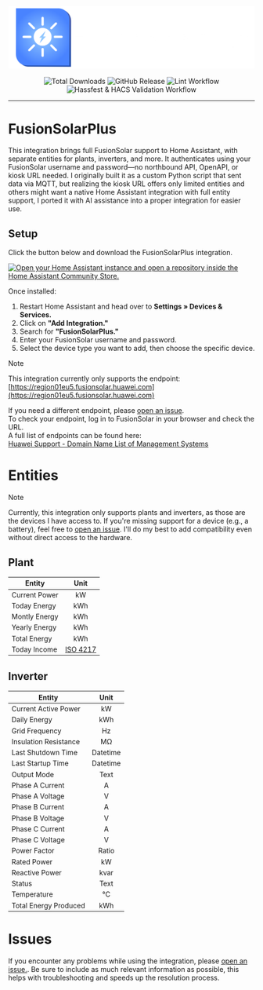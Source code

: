 

![Logo](https://raw.githubusercontent.com/JortvanSchijndel/FusionSolarPlus/refs/heads/master/branding/logo.png)

<p align="center">
<img alt="Total Downloads" src="https://img.shields.io/badge/dynamic/json?url=https%3A%2F%2Fanalytics.home-assistant.io%2Fcustom_integrations.json&query=%24.fusionsolarplus.total&logo=homeassistantcommunitystore&logoColor=%235c5c5c&label=Total%20Downloads&labelColor=%23ffffff&color=%234983FF&cacheSeconds=600&link=https%3A%2F%2Fmy.home-assistant.io%2Fredirect%2Fhacs_repository%2F%3Fowner%3DJortvanSchijndel%26repository%3DFusionSolarPlus%26category%3DIntegration">
<img alt="GitHub Release" src="https://img.shields.io/github/v/release/JortvanSchijndel/FusionSolarPlus?include_prereleases&display_name=release&logo=V&logoColor=%235c5c5c&label=Latest%20version&labelColor=%23ffffff&color=%234983FF&cacheSeconds=600&link=https%3A%2F%2Fgithub.com%2FJortvanSchijndel%2FFusionSolarPlus%2Freleases">
<img alt="Lint Workflow" src="https://img.shields.io/github/actions/workflow/status/JortvanSchijndel/FusionSolarPlus/lint.yml?logo=testcafe&logoColor=%235c5c5c&label=Lint%20Workflow&labelColor=%23ffffff&color=%234983FF&cacheSeconds=600&link=https%3A%2F%2Fgithub.com%2FJortvanSchijndel%2FFusionSolarPlus%2Factions%2Fworkflows%2Flint.yml">
<img alt="Hassfest & HACS Validation Workflow" src="https://img.shields.io/github/actions/workflow/status/JortvanSchijndel/FusionSolarPlus/validate.yml?logo=testcafe&logoColor=%235c5c5c&label=Hassfest%20%26%20HACS%20Validation%20Workflow&labelColor=%23ffffff&color=%234983FF&cacheSeconds=600&link=https%3A%2F%2Fgithub.com%2FJortvanSchijndel%2FFusionSolarPlus%2Factions%2Fworkflows%2Fvalidate.yml">
</p>

---

# FusionSolarPlus
This integration brings full FusionSolar support to Home Assistant, with separate entities for plants, inverters, and more. It authenticates using your FusionSolar username and password—no northbound API, OpenAPI, or kiosk URL needed. I originally built it as a custom Python script that sent data via MQTT, but realizing the kiosk URL offers only limited entities and others might want a native Home Assistant integration with full entity support, I ported it with AI assistance into a proper integration for easier use.

## Setup
Click the button below and download the FusionSolarPlus integration.

<a href="https://my.home-assistant.io/redirect/hacs_repository/?owner=JortvanSchijndel&repository=FusionSolarPlus&category=Integration" target="_blank" rel="noreferrer noopener"><img src="https://my.home-assistant.io/badges/hacs_repository.svg" alt="Open your Home Assistant instance and open a repository inside the Home Assistant Community Store." /></a>

Once installed:

1. Restart Home Assistant and head over to **Settings » Devices & Services.**  
2. Click on **"Add Integration."**  
3. Search for **"FusionSolarPlus."**  
4. Enter your FusionSolar username and password.  
5. Select the device type you want to add, then choose the specific device.


> [!NOTE] 
> This integration currently only supports the endpoint:  
> [https://region01eu5.fusionsolar.huawei.com](https://region01eu5.fusionsolar.huawei.com)  
>  
> If you need a different endpoint, please [open an issue](https://github.com/JortvanSchijndel/FusionSolarPlus/issues).  
> To check your endpoint, log in to FusionSolar in your browser and check the URL.  
> A full list of endpoints can be found here:  
> [Huawei Support - Domain Name List of Management Systems](https://support.huawei.com/enterprise/en/doc/EDOC1100165054/dbeb5df3/domain-name-list-of-management-systems)

# Entities
> [!NOTE] 
> Currently, this integration only supports plants and inverters, as those are the devices I have access to.
> If you're missing support for a device (e.g., a battery), feel free to [open an issue](https://github.com/JortvanSchijndel/FusionSolarPlus/issues). I'll do my best to add compatibility even without direct access to the hardware.

## Plant
|Entity         |Unit       |
----------------|:------------:
|Current Power  |kW         |
|Today Energy   |kWh        |
|Montly Energy  |kWh        |
|Yearly Energy  |kWh        |
|Total Energy   |kWh        |
|Today Income   |[ISO 4217](https://en.wikipedia.org/wiki/ISO_4217#Active_codes) |

## Inverter
| Entity                 | Unit     |
|------------------------|:--------:|
| Current Active Power   | kW       |
| Daily Energy           | kWh      |
| Grid Frequency         | Hz       |
| Insulation Resistance  | MΩ       |
| Last Shutdown Time     | Datetime |
| Last Startup Time      | Datetime |
| Output Mode            | Text     |
| Phase A Current        | A        |
| Phase A Voltage        | V        |
| Phase B Current        | A        |
| Phase B Voltage        | V        |
| Phase C Current        | A        |
| Phase C Voltage        | V        |
| Power Factor           | Ratio    |
| Rated Power            | kW       |
| Reactive Power         | kvar     |
| Status                 | Text     |
| Temperature            | °C       |
| Total Energy Produced  | kWh      |

# Issues
If you encounter any problems while using the integration, please [open an issue.](https://github.com/JortvanSchijndel/FusionSolarPlus/issues).
Be sure to include as much relevant information as possible, this helps with troubleshooting and speeds up the resolution process.


